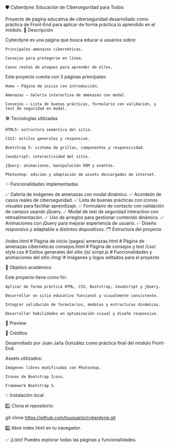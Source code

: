 🛡️ Cyberdyne: Educación de Ciberseguridad para Todos

Proyecto de página educativa de ciberseguridad desarrollado como práctica de Front-End para aplicar de forma práctica lo aprendido en el módulo.
📄 Descripción

Cyberdyne es una página que busca educar a usuarios sobre:

    Principales amenazas cibernéticas.

    Consejos para protegerse en línea.

    Casos reales de ataques para aprender de ellos.

Este proyecto cuenta con 3 páginas principales:

    Home – Página de inicio con introducción.

    Amenazas – Galería interactiva de amenazas con modal.

    Consejos – Lista de buenas prácticas, formulario con validación, y test de seguridad en modal.

🛠️ Tecnologías utilizadas

    HTML5: estructura semántica del sitio.

    CSS3: estilos generales y responsive.

    Bootstrap 5: sistema de grillas, componentes y responsividad.

    JavaScript: interactividad del sitio.

    jQuery: animaciones, manipulación DOM y eventos.

    Photoshop: edición y adaptación de assets descargados de internet.

✨ Funcionalidades implementadas

✅ Galería de imágenes de amenazas con modal dinámico.
✅ Acordeón de casos reales de ciberseguridad.
✅ Lista de buenas prácticas con iconos visuales para facilitar aprendizaje.
✅ Formulario de contacto con validación de campos usando jQuery.
✅ Modal de test de seguridad interactivo con retroalimentación.
✅ Uso de arreglos para gestionar contenido dinámico.
✅ Animaciones con jQuery para mejorar experiencia de usuario.
✅ Diseño responsivo y adaptable a distintos dispositivos.
🗂️ Estructura del proyecto

/index.html          # Página de inicio
/pages/
    amenazas.html    # Página de amenazas cibernéticas
    consejos.html    # Página de consejos y test
/css/
    style.css        # Estilos generales del sitio
/js/
    script.js        # Funcionalidades y animaciones del sitio
/img/
    # Imágenes y logos editados para el proyecto

🚀 Objetivo académico

Este proyecto tiene como fin:

    Aplicar de forma práctica HTML, CSS, Bootstrap, JavaScript y jQuery.

    Desarrollar un sitio educativo funcional y visualmente consistente.

    Integrar validación de formularios, modales y estructuras dinámicas.

    Desarrollar habilidades en optimización visual y diseño responsivo.

📸 Preview

🤝 Créditos

Desarrollado por Juan Jaña González como práctica final del módulo Front-End.

Assets utilizados:

    Imágenes libres modificadas con Photoshop.

    Iconos de Bootstrap Icons.

    Framework Bootstrap 5.

💡 Instalación local

1️⃣ Clona el repositorio:

git clone https://github.com/tuusuario/cyberdyne.git

2️⃣ Abre index.html en tu navegador.

✅ ¡Listo! Puedes explorar todas las páginas y funcionalidades.
